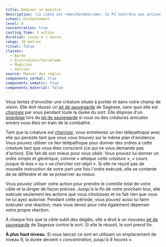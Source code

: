 ```yaml
---
title: Dominer un monstre
description: 'La cible est <em>charmée</em>, le PJ contrôle ses actions.'
school: Enchantement
level: 8
concentration: true
casting_time: 1 action
duration: jusqu'à 1 heure
range: 18 mètres
ritual: false
classes:
  - Barde
  - Ensorceleur/Sorcelame
  - Magicien
  - Sorcier
source: Manuel des règles
components_verbal: true
components_somatic: true
components_material: false
---
```

Vous tentez d'envoûter une créature située à portée et dans votre champ de vision. Elle doit réussir un [jet de sauvegarde](/utiliser-les-caracteristiques/#jets-de-sauvegarde) de Sagesse, sans quoi elle est [_charmée_](/gerer-la-sante-du-personnage/#charme) par vous pendant toute la durée du sort. Elle dispose d'un [_avantage_](/utiliser-les-caracteristiques/#avantage-et-desavantage) lors du [jet de sauvegarde](/utiliser-les-caracteristiques/#jets-de-sauvegarde) si vous ou des créatures amicales envers vous êtes en train de la combattre.

Tant que la créature est [_charmée_](/gerer-la-sante-du-personnage/#charme), vous entretenez un lien télépathique avec elle qui persiste tant que vous vous trouvez sur le même plan d'existence. Vous pouvez utiliser ce lien télépathique pour donner des ordres à cette créature tant que vous êtes conscient (ce qui ne vous demande pas d'action). Elle fait de son mieux pour vous obéir. Vous pouvez lui donner un ordre simple et générique, comme «  _attaque cette créature_  », «  _cours jusque là-bas_  » ou « _va chercher cet objet_ ». Si elle ne reçoit pas de nouvelle instruction de votre part une fois l'ordre exécuté, elle se contente de se défendre et de se préserver au mieux.

Vous pouvez utiliser votre action pour prendre le contrôle total de votre cible et la diriger de façon précise. Jusqu'à la fin de votre prochain tour, elle exécute seulement les actions que vous choisissez et ne fait rien que vous ne lui ayez autorisé. Pendant cette période, vous pouvez aussi lui faire exécuter une réaction, mais vous devez pour cela également dépenser votre propre réaction.

À chaque fois que la cible subit des dégâts, elle a droit à un nouveau [jet de sauvegarde](/utiliser-les-caracteristiques/#jets-de-sauvegarde) de Sagesse contre le sort. Si elle le réussit, le sort prend fin.

**À plus haut niveau**. Si vous lancez ce sort en utilisant un emplacement de niveau 9, la durée devient « _concentration, jusqu'à 8 heures_ ».
